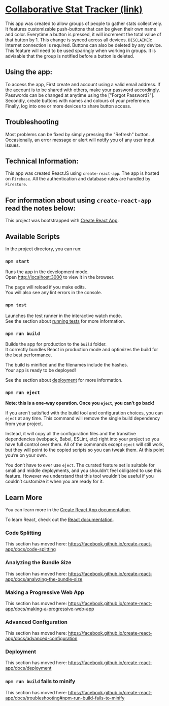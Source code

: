 # [Collaborative Stat Tracker (link)](https://stat-counter-react-app.web.app/)

This app was created to allow groups of people to gather stats collectively. 
It features customizable push-buttons that can be given their own name and color.
Everytime a button is pressed, it will increment the total value of that button by 1.
This change is synced across all devices. `DISCLAIMER`: Internet connection is required.
Buttons can also be deleted by any device. This feature will need to be used sparingly
when working in groups. It is advisable that the group is notified before a button is deleted.

## Using the app:
To access the app, First create and account using a valid email address. If the account is to
be shared with others, make your password accordingly. Passwords can be changed at anytime using
the ["Forgot Password?"]. 
Secondly, create buttons with names and colours of your preference. 
Finally, log into one or more devices to share button access. 

## Troubleshooting
Most problems can be fixed by simply pressing the "Refresh" button.
Occasionally, an error message or alert will notify you of any user input issues.

## Technical Information:
This app was created ReactJS using `create-react-app`.
The app is hosted on `Firebase`. All the authentication and database rules are handled by `Firestore`. 


## For information about using `create-react-app` read the notes below:

This project was bootstrapped with [Create React App](https://github.com/facebook/create-react-app).

## Available Scripts

In the project directory, you can run:

### `npm start`

Runs the app in the development mode.<br />
Open [http://localhost:3000](http://localhost:3000) to view it in the browser.

The page will reload if you make edits.<br />
You will also see any lint errors in the console.

### `npm test`

Launches the test runner in the interactive watch mode.<br />
See the section about [running tests](https://facebook.github.io/create-react-app/docs/running-tests) for more information.

### `npm run build`

Builds the app for production to the `build` folder.<br />
It correctly bundles React in production mode and optimizes the build for the best performance.

The build is minified and the filenames include the hashes.<br />
Your app is ready to be deployed!

See the section about [deployment](https://facebook.github.io/create-react-app/docs/deployment) for more information.

### `npm run eject`

**Note: this is a one-way operation. Once you `eject`, you can’t go back!**

If you aren’t satisfied with the build tool and configuration choices, you can `eject` at any time. This command will remove the single build dependency from your project.

Instead, it will copy all the configuration files and the transitive dependencies (webpack, Babel, ESLint, etc) right into your project so you have full control over them. All of the commands except `eject` will still work, but they will point to the copied scripts so you can tweak them. At this point you’re on your own.

You don’t have to ever use `eject`. The curated feature set is suitable for small and middle deployments, and you shouldn’t feel obligated to use this feature. However we understand that this tool wouldn’t be useful if you couldn’t customize it when you are ready for it.

## Learn More

You can learn more in the [Create React App documentation](https://facebook.github.io/create-react-app/docs/getting-started).

To learn React, check out the [React documentation](https://reactjs.org/).

### Code Splitting

This section has moved here: https://facebook.github.io/create-react-app/docs/code-splitting

### Analyzing the Bundle Size

This section has moved here: https://facebook.github.io/create-react-app/docs/analyzing-the-bundle-size

### Making a Progressive Web App

This section has moved here: https://facebook.github.io/create-react-app/docs/making-a-progressive-web-app

### Advanced Configuration

This section has moved here: https://facebook.github.io/create-react-app/docs/advanced-configuration

### Deployment

This section has moved here: https://facebook.github.io/create-react-app/docs/deployment

### `npm run build` fails to minify

This section has moved here: https://facebook.github.io/create-react-app/docs/troubleshooting#npm-run-build-fails-to-minify
